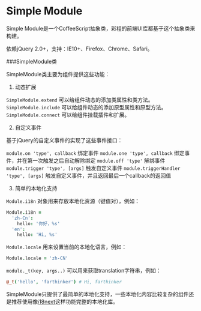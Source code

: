 Simple Module
=========

Simple Module是一个CoffeeScript抽象类，彩程的前端UI库都基于这个抽象类来构建。

依赖jQuery 2.0+，支持：IE10+、Firefox、Chrome、Safari。

###SimpleModule类

SimpleModule类主要为组件提供这些功能：

1. 动态扩展

`SimpleModule.extend` 可以给组件动态的添加类属性和类方法。
`SimpleModule.include` 可以给组件动态的添加原型属性和原型方法。
`SimpleModule.connect` 可以给组件挂载插件和扩展。

2. 自定义事件

基于jQuery的自定义事件的实现了这些事件接口：

`module.on 'type', callback` 绑定事件
`module.one 'type', callback` 绑定事件，并在第一次触发之后自动解除绑定
`module.off 'type'` 解绑事件
`module.trigger 'type', [args]` 触发自定义事件
`module.triggerHandler 'type', [args]` 触发自定义事件，并且返回最后一个callback的返回值

3. 简单的本地化支持

`Module.i18n` 对象用来存放本地化资源（键值对），例如：

```coffee
Module.i18n =
  'zh-Cn':
    hello: '你好，%s'
  'en':
    hello: 'Hi, %s'
```

`Module.locale` 用来设置当前的本地化语言，例如：

```coffee
Module.locale = 'zh-CN'
```

`module._t(key, args..)` 可以用来获取translation字符串，例如：

```coffee
@_t('hello', 'farthinker') # Hi, farthinker
```

SimpleModule只提供了最简单的本地化支持，一些本地化内容比较复杂的组件还是推荐使用像[i18next](http://i18next.com/)这样功能完整的本地化库。

